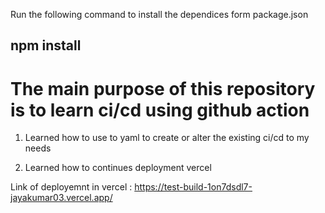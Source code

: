 Run the following command to install the dependices form package.json
## npm install

# The main purpose of this repository is to learn ci/cd using github action

 1) Learned how to use to yaml to create or alter the existing ci/cd to my needs

 2) Learned how to continues deployment vercel 

Link of deployemnt in vercel : https://test-build-1on7dsdl7-jayakumar03.vercel.app/

